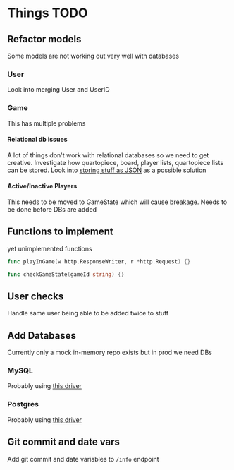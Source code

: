 # Things TODO

## Refactor models
Some models are not working out very well with databases

### User
Look into merging User and UserID

### Game
This has multiple problems

#### Relational db issues
A lot of things don't work with relational databases so we need to get creative.
Investigate how quartopiece, board, player lists, quartopiece lists can be stored.
Look into [storing stuff as JSON](https://www.digitalocean.com/community/tutorials/working-with-json-in-mysql) as a possible solution

#### Active/Inactive Players
This needs to be moved to GameState which will cause breakage.
Needs to be done before DBs are added


## Functions to implement
yet unimplemented functions
```go
func playInGame(w http.ResponseWriter, r *http.Request) {}

func checkGameState(gameId string) {}
```

## User checks
Handle same user being able to be added twice to stuff

## Add Databases
Currently only a mock in-memory repo exists but in prod we need DBs

### MySQL
Probably using [this driver](https://github.com/go-sql-driver/mysql)

### Postgres
Probably using [this driver](https://github.com/jackc/pgx)

## Git commit and date vars
Add git commit and date variables to `/info` endpoint
